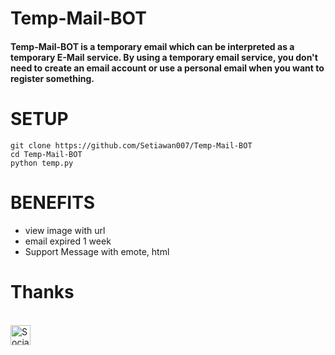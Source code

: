# Temp-Mail-BOT

#### Temp-Mail-BOT is a temporary email which can be interpreted as a temporary E-Mail service. By using a temporary email service, you don't need to create an email account or use a personal email when you want to register something.

# SETUP
```
git clone https://github.com/Setiawan007/Temp-Mail-BOT
cd Temp-Mail-BOT
python temp.py
```

# BENEFITS
+ view image with url
+ email expired 1 week
+ Support Message with emote, html

# Thanks
<br>
<a href="https://sociabuzz.com/setiawan007/support" target="_blank"><img src="https://img.shields.io/badge/Buy_Me_A_Coffee-FFDD00?style=for-the-badge&logo=buy-me-a-coffee&logoColor=black" height="32px" alt="Sociabuzz"></a>
